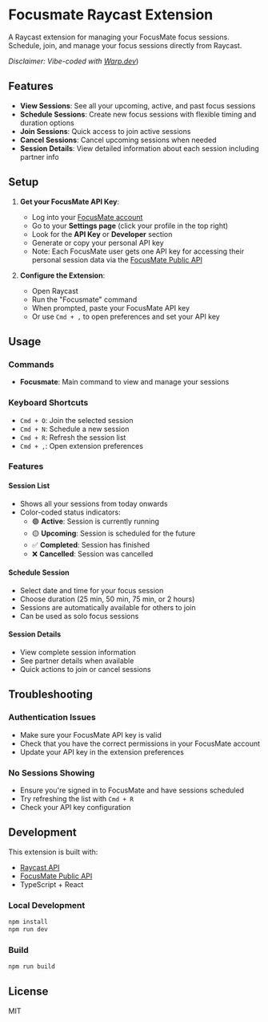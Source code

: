 # Focusmate Raycast Extension

A Raycast extension for managing your FocusMate focus sessions. Schedule, join, and manage your focus sessions directly from Raycast.

*Disclaimer: Vibe-coded with [Warp.dev](https://app.warp.dev/referral/2RXNPM)*)

## Features

- **View Sessions**: See all your upcoming, active, and past focus sessions
- **Schedule Sessions**: Create new focus sessions with flexible timing and duration options
- **Join Sessions**: Quick access to join active sessions
- **Cancel Sessions**: Cancel upcoming sessions when needed
- **Session Details**: View detailed information about each session including partner info

## Setup

1. **Get your FocusMate API Key**:
   - Log into your [FocusMate account](https://app.focusmate.com/)
   - Go to your **Settings page** (click your profile in the top right)
   - Look for the **API Key** or **Developer** section
   - Generate or copy your personal API key
   - Note: Each FocusMate user gets one API key for accessing their personal session data via the [FocusMate Public API](https://apidocs.focusmate.com/)

2. **Configure the Extension**:
   - Open Raycast
   - Run the "Focusmate" command
   - When prompted, paste your FocusMate API key
   - Or use `Cmd + ,` to open preferences and set your API key

## Usage

### Commands
- **Focusmate**: Main command to view and manage your sessions

### Keyboard Shortcuts
- `Cmd + O`: Join the selected session
- `Cmd + N`: Schedule a new session
- `Cmd + R`: Refresh the session list
- `Cmd + ,`: Open extension preferences

### Features

#### Session List
- Shows all your sessions from today onwards
- Color-coded status indicators:
  - 🟢 **Active**: Session is currently running
  - 🟡 **Upcoming**: Session is scheduled for the future
  - ✅ **Completed**: Session has finished
  - ❌ **Cancelled**: Session was cancelled

#### Schedule Session
- Select date and time for your focus session
- Choose duration (25 min, 50 min, 75 min, or 2 hours)
- Sessions are automatically available for others to join
- Can be used as solo focus sessions

#### Session Details
- View complete session information
- See partner details when available
- Quick actions to join or cancel sessions

## Troubleshooting

### Authentication Issues
- Make sure your FocusMate API key is valid
- Check that you have the correct permissions in your FocusMate account
- Update your API key in the extension preferences

### No Sessions Showing
- Ensure you're signed in to FocusMate and have sessions scheduled
- Try refreshing the list with `Cmd + R`
- Check your API key configuration

## Development

This extension is built with:
- [Raycast API](https://developers.raycast.com/)
- [FocusMate Public API](https://apidocs.focusmate.com/)
- TypeScript + React

### Local Development
```bash
npm install
npm run dev
```

### Build
```bash
npm run build
```

## License

MIT
